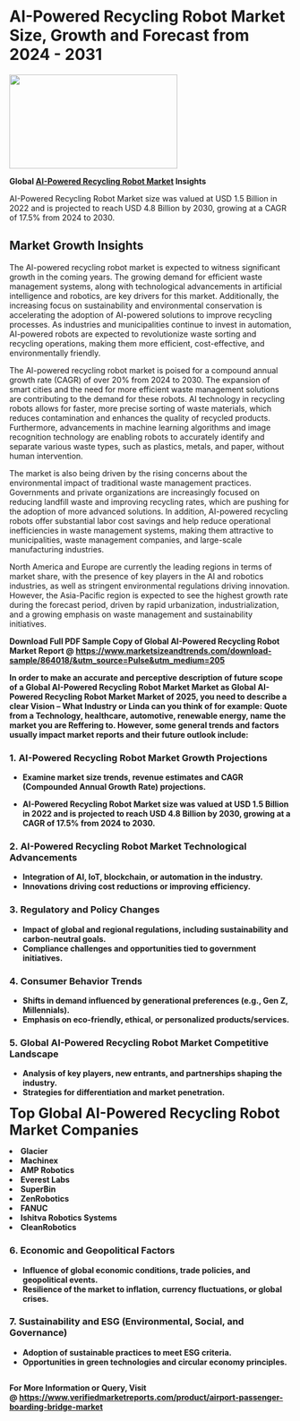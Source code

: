 <H1>AI-Powered Recycling Robot Market Size, Growth and Forecast from 2024 - 2031</H1><img class="aligncenter size-medium wp-image-584254" src="https://thirdeyenews.in/wp-content/uploads/2024/09/Global-Market-Research-300x168.jpeg" alt="" width="300" height="168" /><p><strong>Global&nbsp;<a href="https://www.marketsizeandtrends.com/download-sample/864018/&amp;utm_source=Pulse&amp;utm_medium=205">AI-Powered Recycling Robot Market</a> Insights</strong></p><p>AI-Powered Recycling Robot Market size was valued at USD 1.5 Billion in 2022 and is projected to reach USD 4.8 Billion by 2030, growing at a CAGR of 17.5% from 2024 to 2030.</p><p><h2>Market Growth Insights</h2> <p>The AI-powered recycling robot market is expected to witness significant growth in the coming years. The growing demand for efficient waste management systems, along with technological advancements in artificial intelligence and robotics, are key drivers for this market. Additionally, the increasing focus on sustainability and environmental conservation is accelerating the adoption of AI-powered solutions to improve recycling processes. As industries and municipalities continue to invest in automation, AI-powered robots are expected to revolutionize waste sorting and recycling operations, making them more efficient, cost-effective, and environmentally friendly.</p> <p><strong></strong></p> <p>The AI-powered recycling robot market is poised for a compound annual growth rate (CAGR) of over 20% from 2024 to 2030. The expansion of smart cities and the need for more efficient waste management solutions are contributing to the demand for these robots. AI technology in recycling robots allows for faster, more precise sorting of waste materials, which reduces contamination and enhances the quality of recycled products. Furthermore, advancements in machine learning algorithms and image recognition technology are enabling robots to accurately identify and separate various waste types, such as plastics, metals, and paper, without human intervention.</p> <p>The market is also being driven by the rising concerns about the environmental impact of traditional waste management practices. Governments and private organizations are increasingly focused on reducing landfill waste and improving recycling rates, which are pushing for the adoption of more advanced solutions. In addition, AI-powered recycling robots offer substantial labor cost savings and help reduce operational inefficiencies in waste management systems, making them attractive to municipalities, waste management companies, and large-scale manufacturing industries.</p> <p>North America and Europe are currently the leading regions in terms of market share, with the presence of key players in the AI and robotics industries, as well as stringent environmental regulations driving innovation. However, the Asia-Pacific region is expected to see the highest growth rate during the forecast period, driven by rapid urbanization, industrialization, and a growing emphasis on waste management and sustainability initiatives.</p> <p><strong></p><p><span class=""><strong>Download Full PDF Sample Copy of Global AI-Powered Recycling Robot Market Report</strong> @ <a href="https://www.marketsizeandtrends.com/download-sample/864018/&amp;utm_source=Pulse&amp;utm_medium=205" target="_blank">https://www.marketsizeandtrends.com/download-sample/864018/&amp;utm_source=Pulse&amp;utm_medium=205</a></span></p><p>In order to make an accurate and perceptive description of future scope of a Global&nbsp;AI-Powered Recycling Robot Market Market as Global&nbsp;AI-Powered Recycling Robot Market Market of 2025, you need to describe a clear Vision &ndash; What Industry or Linda can you think of for example: Quote from a Technology, healthcare, automotive, renewable energy, name the market you are Reffering to. However, some general trends and factors usually impact market reports and their future outlook include:</p><h3>1.&nbsp;<strong>AI-Powered Recycling Robot Market Growth Projections</strong></h3><ul><li>Examine market size trends, revenue estimates and CAGR (Compounded Annual Growth Rate) projections.</li><li><p>AI-Powered Recycling Robot Market size was valued at USD 1.5 Billion in 2022 and is projected to reach USD 4.8 Billion by 2030, growing at a CAGR of 17.5% from 2024 to 2030.</p></li></ul><h3>2.&nbsp;<strong>AI-Powered Recycling Robot Market Technological Advancements</strong></h3><ul><li>Integration of AI, IoT, blockchain, or automation in the industry.</li><li>Innovations driving cost reductions or improving efficiency.</li></ul><h3>3.&nbsp;<strong>Regulatory and Policy Changes</strong></h3><ul><li>Impact of global and regional regulations, including sustainability and carbon-neutral goals.</li><li>Compliance challenges and opportunities tied to government initiatives.</li></ul><h3>4.&nbsp;<strong>Consumer Behavior Trends</strong></h3><ul><li>Shifts in demand influenced by generational preferences (e.g., Gen Z, Millennials).</li><li>Emphasis on eco-friendly, ethical, or personalized products/services.</li></ul><h3>5.&nbsp;<strong>Global AI-Powered Recycling Robot Market Competitive Landscape</strong></h3><ul><li>Analysis of key players, new entrants, and partnerships shaping the industry.</li><li>Strategies for differentiation and market penetration.</li></ul><p data-pm-slice="1 1 []"><span style="color: inherit; font-family: inherit; font-size: 25px;">Top Global AI-Powered Recycling Robot Market Companies</span></p><div class="" data-test-id=""><p><li>Glacier</li><li> Machinex</li><li> AMP Robotics</li><li> Everest Labs</li><li> SuperBin</li><li> ZenRobotics</li><li> FANUC</li><li> Ishitva Robotics Systems</li><li> CleanRobotics</li></p></div><h3>6.&nbsp;<strong>Economic and Geopolitical Factors</strong></h3><ul><li>Influence of global economic conditions, trade policies, and geopolitical events.</li><li>Resilience of the market to inflation, currency fluctuations, or global crises.</li></ul><h3>7.&nbsp;<strong>Sustainability and ESG (Environmental, Social, and Governance)</strong></h3><ul><li>Adoption of sustainable practices to meet ESG criteria.</li><li>Opportunities in green technologies and circular economy principles.</li></ul><h2><strong style="font-size: 14px;">For More Information or Query, Visit @&nbsp;</strong><a style="background-color: #ffffff; font-size: 14px;" href="https://www.marketsizeandtrends.com/report/ai-powered-recycling-robot-market/" target="_blank">https://www.verifiedmarketreports.com/product/airport-passenger-boarding-bridge-market</a></h2>
